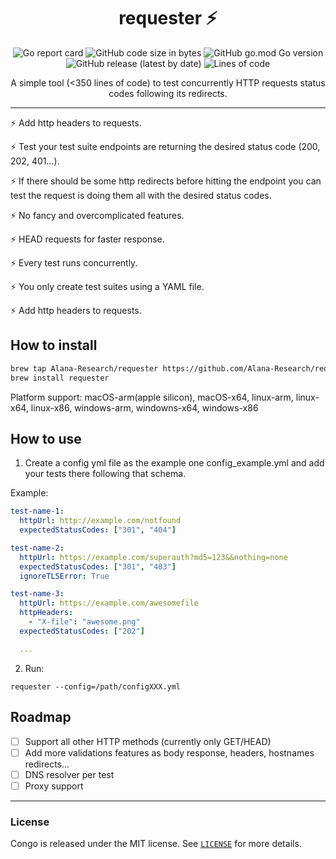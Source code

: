<h1 align="center" >
  requester ⚡️
</h1>

<p align="center" >
  <img alt="Go report card" src="https://goreportcard.com/badge/github.com/Alana-Research/requester">
  <img alt="GitHub code size in bytes" src="https://img.shields.io/github/languages/code-size/Alana-Research/requester">
  <img alt="GitHub go.mod Go version" src="https://img.shields.io/github/go-mod/go-version/Alana-Research/requester">
  <img alt="GitHub release (latest by date)" src="https://img.shields.io/github/v/release/Alana-Research/requester">
  <img alt="Lines of code" src="https://img.shields.io/tokei/lines/github/Alana-Research/requester">
</p>


<p align="center" >
A simple tool (<350 lines of code) to test concurrently HTTP requests status codes following its redirects.
</p>

---

⚡️ Add http headers to requests.

⚡️ Test your test suite endpoints are returning the desired status code (200, 202, 401...).

⚡️ If there should be some http redirects before hitting the endpoint you can test the request is doing them all with the desired status codes.

⚡️ No fancy and overcomplicated features.

⚡️ HEAD requests for faster response.

⚡️ Every test runs concurrently.

⚡️ You only create test suites using a YAML file.

⚡️ Add http headers to requests.

## How to install

```sh
brew tap Alana-Research/requester https://github.com/Alana-Research/requester
brew install requester
```

Platform support: macOS-arm(apple silicon), macOS-x64, linux-arm, linux-x64, linux-x86, windows-arm, windowns-x64, windows-x86

## How to use

1. Create a config yml file as the example one config_example.yml and add your tests there following that schema.

Example:

```yml
test-name-1:
  httpUrl: http://example.com/notfound
  expectedStatusCodes: ["301", "404"]

test-name-2:
  httpUrl: https://example.com/superauth?md5=123&&nothing=none
  expectedStatusCodes: ["301", "403"]
  ignoreTLSError: True 

test-name-3:
  httpUrl: https://example.com/awesomefile
  httpHeaders: 
    - "X-file": "awesome.png"
  expectedStatusCodes: ["202"]

  ...
```

2. Run:

```
requester --config=/path/configXXX.yml 
```

## Roadmap

- [ ] Support all other HTTP methods (currently only GET/HEAD)
- [ ] Add more validations features as body response, headers, hostnames redirects...
- [ ] DNS resolver per test
- [ ] Proxy support

---

### License

Congo is released under the MIT license. See [`LICENSE`](https://github.com/Alana-Research/requester/blob/master/LICENSE) for more details.
